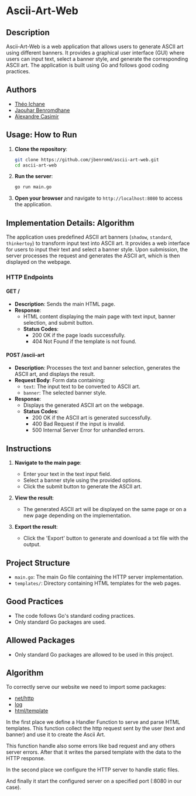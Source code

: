 # Ascii-Art-Web

## Description
Ascii-Art-Web is a web application that allows users to generate ASCII art using different banners. It provides a graphical user interface (GUI) where users can input text, select a banner style, and generate the corresponding ASCII art. The application is built using Go and follows good coding practices.

## Authors
- [Théo Ichane](https://zone01normandie.org/git/tichane)
- [Jaouhar Benromdhane](https://zone01normandie.org/git/jbenromd)
- [Alexandre Casimir](https://zone01normandie.org/git/acasimir)

## Usage: How to Run
1. **Clone the repository**:
    ```sh
    git clone https://github.com/jbenromd/ascii-art-web.git
    cd ascii-art-web
    ```

2. **Run the server**:
    ```sh
    go run main.go
    ```

3. **Open your browser** and navigate to `http://localhost:8080` to access the application.

## Implementation Details: Algorithm
The application uses predefined ASCII art banners (`shadow`, `standard`, `thinkertoy`) to transform input text into ASCII art. It provides a web interface for users to input their text and select a banner style. Upon submission, the server processes the request and generates the ASCII art, which is then displayed on the webpage.

### HTTP Endpoints

#### GET /
- **Description**: Sends the main HTML page.
- **Response**: 
    - HTML content displaying the main page with text input, banner selection, and submit button.
    - **Status Codes**: 
        - 200 OK if the page loads successfully.
        - 404 Not Found if the template is not found.

#### POST /ascii-art
- **Description**: Processes the text and banner selection, generates the ASCII art, and displays the result.
- **Request Body**: Form data containing:
    - `text`: The input text to be converted to ASCII art.
    - `banner`: The selected banner style.
- **Response**:
    - Displays the generated ASCII art on the webpage.
    - **Status Codes**:
        - 200 OK if the ASCII art is generated successfully.
        - 400 Bad Request if the input is invalid.
        - 500 Internal Server Error for unhandled errors.

## Instructions
1. **Navigate to the main page**:
    - Enter your text in the text input field.
    - Select a banner style using the provided options.
    - Click the submit button to generate the ASCII art.

2. **View the result**:
    - The generated ASCII art will be displayed on the same page or on a new page depending on the implementation.
      
3. **Export the result**:
    - Click the 'Export' button to generate and download a txt file with the output.
   
## Project Structure
- `main.go`: The main Go file containing the HTTP server implementation.
- `templates/`: Directory containing HTML templates for the web pages.

## Good Practices
- The code follows Go's standard coding practices.
- Only standard Go packages are used.

## Allowed Packages
- Only standard Go packages are allowed to be used in this project.


## Algorithm

To correctly serve our website we need to import some packages: 
- [net/http](https://pkg.go.dev/net/http)
- [log](https://pkg.go.dev/log)
- [html/template](https://pkg.go.dev/html/template)

In the first place we define a Handler Function to serve and parse HTML templates.
This function collect the http request sent by the user (text and banner) and use it to create the Ascii Art. 

This function handle also some errors like bad request and any others server errors.
After that it writes the parsed template with the data to the HTTP response.

In the second place we configure the HTTP server to handle static files.

And finally it start the configured server on a specified port (:8080 in our case).
